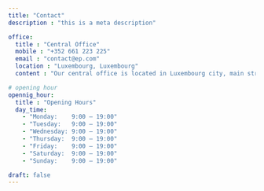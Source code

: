 ```yaml
---
title: "Contact"
description : "this is a meta description"

office:
  title : "Central Office"
  mobile : "+352 661 223 225"
  email : "contact@ep.com"
  location : "Luxembourg, Luxembourg"
  content : "Our central office is located in Luxembourg city, main street. Please contact us the following form."

# opening hour
opennig_hour:
  title : "Opening Hours"
  day_time:
    - "Monday:    9:00 – 19:00"
    - "Tuesday:   9:00 – 19:00"
    - "Wednesday: 9:00 – 19:00"
    - "Thursday:  9:00 – 19:00"
    - "Friday:    9:00 – 19:00"
    - "Saturday:  9:00 – 19:00"
    - "Sunday:    9:00 – 19:00"

draft: false
---
```

